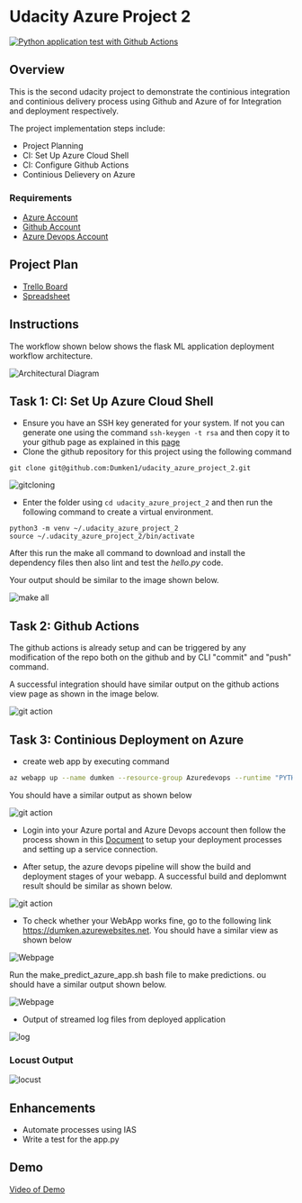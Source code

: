 # Udacity Azure Project 2

[![Python application test with Github Actions](https://github.com/Dumken1/udacity_azure_project_2/actions/workflows/python-app.yml/badge.svg)](https://github.com/Dumken1/udacity_azure_project_2/actions/workflows/python-app.yml)

## Overview

This is the second udacity project to demonstrate the continious integration and continious delivery process using Github and Azure of for Integration and deployment respectively.

The project implementation steps include:

- Project Planning
- CI: Set Up Azure Cloud Shell
- CI: Configure Github Actions
- Continious Delievery on Azure

### Requirements
- [Azure Account](https://portal.azure.com/cobrand/?id=12&mkt=DA-DK&cbcxt=azubill)
- [Github Account](https://github.com/)
- [Azure Devops Account](https://dev.azure.com/)

## Project Plan
* [Trello Board](https://trello.com/invite/b/h5iPxchn/416219f027278f76e91d2d43cb2c841c/udacity-azure-project-2)
* [Spreadsheet](https://docs.google.com/spreadsheets/d/1pUB1HSulLt6hyPuISda7ChoGZRG02p2UohwmdOAX8OI/edit?usp=sharing)

## Instructions
The workflow shown below shows the flask ML application deployment workflow architecture.

![Architectural Diagram](./Azure2_pictures/Architecture.png)

## Task 1: CI: Set Up Azure Cloud Shell

- Ensure you have an SSH key generated for your system. If not you can generate one using the command ``` ssh-keygen -t rsa ```
 and then copy it to your github page as explained in this [page](https://docs.github.com/en/authentication/connecting-to-github-with-ssh/adding-a-new-ssh-key-to-your-github-account)
- Clone the github repository for this project using the following command
```
git clone git@github.com:Dumken1/udacity_azure_project_2.git
```
![gitcloning](./Azure2_pictures/git_cloning.png) 

- Enter the folder using ``` cd udacity_azure_project_2 ``` and then run the following command to create a virtual environment.

```
python3 -m venv ~/.udacity_azure_project_2
source ~/.udacity_azure_project_2/bin/activate
```
After this run the make all command to download and install the dependency files then also lint and test the *hello.py* code.

Your output should be similar to the image shown below.

![make all](./Azure2_pictures/make_all.png)

## Task 2: Github Actions
The github actions is already setup and can be triggered by any modification of the repo both on the github and by CLI "commit" and "push" command.

A successful integration should have similar output on the github actions view page as shown in the image below.

![git action](./Azure2_pictures/python_git_action.png)


## Task 3: Continious Deployment on Azure
* create web app by executing command 
```bash
az webapp up --name dumken --resource-group Azuredevops --runtime "PYTHON:3.7"
```
 You should have a similar output as shown below 
 
 ![git action](./Azure2_pictures/Webapp_name.png)

* Login into your Azure portal and Azure Devops account then follow the process shown in this [Document](https://docs.microsoft.com/en-us/azure/devops/pipelines/ecosystems/python-webapp?view=azure-devops) to setup your deployment processes and setting up a service connection.

* After setup, the azure devops pipeline will show the build and deployment stages of your webapp. A successful build and deplomwnt result should be similar as shown below.

![git action](./Azure2_pictures/Depoyment_view.png)

* To check whether your WebApp works fine, go to the following link https://dumken.azurewebsites.net. You should have a similar view as shown below

![Webpage](./Azure2_pictures/Webpage.png)

Run the make_predict_azure_app.sh bash file to make predictions. ou should have a similar output shown below. 

![Webpage](./Azure2_pictures/prediction_results.png)

* Output of streamed log files from deployed application

![log](./Azure2_pictures/log.png)

### Locust Output
![locust](./Azure2_pictures/locust.png)

## Enhancements

- Automate processes using IAS
- Write a test for the app.py

## Demo 

[Video of Demo](https://1drv.ms/v/s!ApB78pLGeml3gaNgyrnZSK-Yyyls2g)



